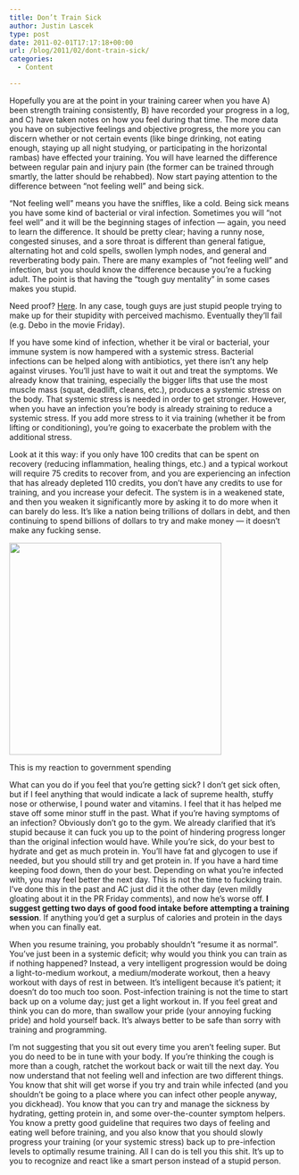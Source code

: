 ```yaml
---
title: Don’t Train Sick
author: Justin Lascek
type: post
date: 2011-02-01T17:17:18+00:00
url: /blog/2011/02/dont-train-sick/
categories:
  - Content

---
```

Hopefully you are at the point in your training career when you have A) been strength training consistently, B) have recorded your progress in a log, and C) have taken notes on how you feel during that time. The more data you have on subjective feelings and objective progress, the more you can discern whether or not certain events (like binge drinking, not eating enough, staying up all night studying, or participating in the horizontal rambas) have effected your training. You will have learned the difference between regular pain and injury pain (the former can be trained through smartly, the latter should be rehabbed). Now start paying attention to the difference between &#8220;not feeling well&#8221; and being sick.
  

  
&#8220;Not feeling well&#8221; means you have the sniffles, like a cold. Being sick means you have some kind of bacterial or viral infection. Sometimes you will &#8220;not feel well&#8221; and it will be the beginning stages of infection &#8212; again, you need to learn the difference. It should be pretty clear; having a runny nose, congested sinuses, and a sore throat is different than general fatigue, alternating hot and cold spells, swollen lymph nodes, and general and reverberating body pain. There are many examples of &#8220;not feeling well&#8221; and infection, but you should know the difference because you&#8217;re a fucking adult. The point is that having the &#8220;tough guy mentality&#8221; in some cases makes you stupid.
  

  
Need proof? [Here][1]. In any case, tough guys are just stupid people trying to make up for their stupidity with perceived machismo. Eventually they&#8217;ll fail (e.g. Debo in the movie Friday).
  

  
If you have some kind of infection, whether it be viral or bacterial, your immune system is now hampered with a systemic stress. Bacterial infections can be helped along with antibiotics, yet there isn&#8217;t any help against viruses. You&#8217;ll just have to wait it out and treat the symptoms. We already know that training, especially the bigger lifts that use the most muscle mass (squat, deadlift, cleans, etc.), produces a systemic stress on the body. That systemic stress is needed in order to get stronger. However, when you have an infection you&#8217;re body is already straining to reduce a systemic stress. If you add more stress to it via training (whether it be from lifting or conditioning), you&#8217;re going to exacerbate the problem with the additional stress.
  

  
Look at it this way: if you only have 100 credits that can be spent on recovery (reducing inflammation, healing things, etc.) and a typical workout will require 75 credits to recover from, and you are experiencing an infection that has already depleted 110 credits, you don&#8217;t have any credits to use for training, and you increase your defecit. The system is in a weakened state, and then you weaken it significantly more by asking it to do more when it can barely do less. It&#8217;s like a nation being trillions of dollars in debt, and then continuing to spend billions of dollars to try and make money &#8212; it doesn&#8217;t make any fucking sense.
  

  


<div id="attachment_3560" style="width: 390px" class="wp-caption aligncenter">
  <a href="/2011/02/sick.jpg"><img aria-describedby="caption-attachment-3560" data-attachment-id="3560" data-permalink="/blog/2011/02/dont-train-sick/sick/" data-orig-file="/2011/02/sick.jpg" data-orig-size="380,380" data-comments-opened="1" data-image-meta="{&quot;aperture&quot;:&quot;0&quot;,&quot;credit&quot;:&quot;&quot;,&quot;camera&quot;:&quot;&quot;,&quot;caption&quot;:&quot;&quot;,&quot;created_timestamp&quot;:&quot;0&quot;,&quot;copyright&quot;:&quot;&quot;,&quot;focal_length&quot;:&quot;0&quot;,&quot;iso&quot;:&quot;0&quot;,&quot;shutter_speed&quot;:&quot;0&quot;,&quot;title&quot;:&quot;&quot;}" data-image-title="sick" data-image-description="" data-medium-file="/2011/02/sick.jpg" data-large-file="/2011/02/sick.jpg" src="/2011/02/sick.jpg" alt="" title="sick" width="380" height="380" class="size-full wp-image-3560" srcset="/2011/02/sick.jpg 380w, /2011/02/sick-150x150.jpg 150w" sizes="(max-width: 380px) 100vw, 380px" /></a>
  
  <p id="caption-attachment-3560" class="wp-caption-text">
    This is my reaction to government spending
  </p>
</div>


  

  
What can you do if you feel that you&#8217;re getting sick? I don&#8217;t get sick often, but if I feel anything that would indicate a lack of supreme health, stuffy nose or otherwise, I pound water and vitamins. I feel that it has helped me stave off some minor stuff in the past. What if you&#8217;re having symptoms of an infection? Obviously don&#8217;t go to the gym. We already clarified that it&#8217;s stupid because it can fuck you up to the point of hindering progress longer than the original infection would have. While you&#8217;re sick, do your best to hydrate and get as much protein in. You&#8217;ll have fat and glycogen to use if needed, but you should still try and get protein in. If you have a hard time keeping food down, then do your best. Depending on what you&#8217;re infected with, you may feel better the next day. This is not the time to fucking train. I&#8217;ve done this in the past and AC just did it the other day (even mildly gloating about it in the PR Friday comments), and now he&#8217;s worse off. **I suggest getting two days of good food intake before attempting a training session**. If anything you&#8217;d get a surplus of calories and protein in the days when you can finally eat.
  

  
When you resume training, you probably shouldn&#8217;t &#8220;resume it as normal&#8221;. You&#8217;ve just been in a systemic deficit; why would you think you can train as if nothing happened? Instead, a very intelligent progression would be doing a light-to-medium workout, a medium/moderate workout, then a heavy workout with days of rest in between. It&#8217;s intelligent because it&#8217;s patient; it doesn&#8217;t do too much too soon. Post-infection training is not the time to start back up on a volume day; just get a light workout in. If you feel great and think you can do more, than swallow your pride (your annoying fucking pride) and hold yourself back. It&#8217;s always better to be safe than sorry with training and programming.
  

  
I&#8217;m not suggesting that you sit out every time you aren&#8217;t feeling super. But you do need to be in tune with your body. If you&#8217;re thinking the cough is more than a cough, ratchet the workout back or wait till the next day. You now understand that not feeling well and infection are two different things. You know that shit will get worse if you try and train while infected (and you shouldn&#8217;t be going to a place where you can infect other people anyway, you dickhead). You know that you can try and manage the sickness by hydrating, getting protein in, and some over-the-counter symptom helpers. You know a pretty good guideline that requires two days of feeling and eating well before training, and you also know that you should slowly progress your training (or your systemic stress) back up to pre-infection levels to optimally resume training. All I can do is tell you this shit. It&#8217;s up to you to recognize and react like a smart person instead of a stupid person.

 [1]: http://www.youtube.com/watch?v=UK-H6Ll6Z8c
